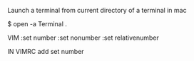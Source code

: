 Launch a terminal from current directory of a terminal in mac

$ open -a Terminal .

VIM
:set number
:set nonumber
:set relativenumber


IN VIMRC add
set number
